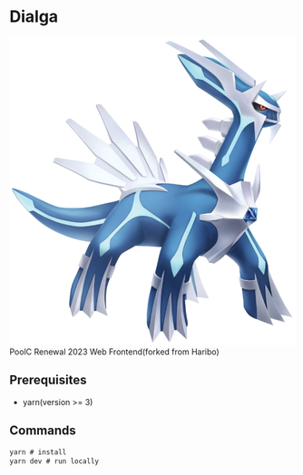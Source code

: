 # Dialga
![Dialga](./public/images/dialga.webp)  
PoolC Renewal 2023 Web Frontend(forked from Haribo)

## Prerequisites 
- yarn(version >= 3)

## Commands
```shell
yarn # install
yarn dev # run locally
```
